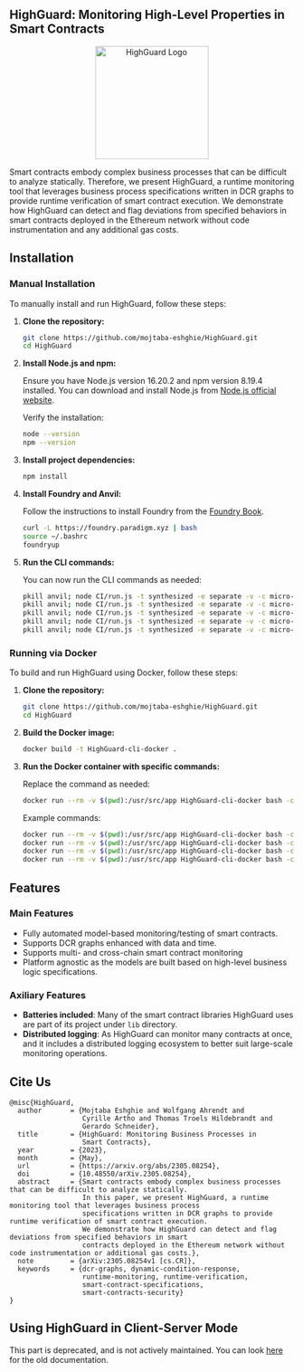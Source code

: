 ## HighGuard: Monitoring High-Level Properties in Smart Contracts

<p align="center">
  <img src="https://github.com/mojtaba-eshghie/Clawk/assets/37236297/4ea40602-3791-478b-b121-28f4cd9555a5" width="200" alt="HighGuard Logo">
</p>

Smart contracts embody complex business processes that can be difficult to analyze statically. Therefore, we present HighGuard, a runtime monitoring tool that leverages business process specifications written in DCR graphs to provide runtime verification of smart contract execution. We demonstrate how HighGuard can detect and flag deviations from specified behaviors in smart contracts deployed in the Ethereum network without code instrumentation and any additional gas costs.

## Installation

### Manual Installation

To manually install and run HighGuard, follow these steps:

1. **Clone the repository:**

   ```sh
   git clone https://github.com/mojtaba-eshghie/HighGuard.git
   cd HighGuard
   ```

2. **Install Node.js and npm:**

   Ensure you have Node.js version 16.20.2 and npm version 8.19.4 installed. You can download and install Node.js from [Node.js official website](https://nodejs.org/).

   Verify the installation:

   ```sh
   node --version
   npm --version
   ```

3. **Install project dependencies:**

   ```sh
   npm install
   ```

4. **Install Foundry and Anvil:**

   Follow the instructions to install Foundry from the [Foundry Book](https://book.getfoundry.sh/getting-started/installation).

   ```sh
   curl -L https://foundry.paradigm.xyz | bash
   source ~/.bashrc
   foundryup
   ```

5. **Run the CLI commands:**

   You can now run the CLI commands as needed:

   ```sh
   pkill anvil; node CI/run.js -t synthesized -e separate -v -c micro-configs/config-synthesized-governance.yml
   pkill anvil; node CI/run.js -t synthesized -e separate -v -c micro-configs/config-synthesized-escrow.yml
   pkill anvil; node CI/run.js -t synthesized -e separate -v -c micro-configs/config-synthesized-multistageauction.yml
   pkill anvil; node CI/run.js -t synthesized -e separate -v -c micro-configs/config-synthesized-prizedistribution.yml
   pkill anvil; node CI/run.js -t synthesized -e separate -v -c micro-configs/config-synthesized-productorder.yml
   ```

### Running via Docker

To build and run HighGuard using Docker, follow these steps:

1. **Clone the repository:**

   ```sh
   git clone https://github.com/mojtaba-eshghie/HighGuard.git
   cd HighGuard
   ```

2. **Build the Docker image:**

   ```sh
   docker build -t HighGuard-cli-docker .
   ```

3. **Run the Docker container with specific commands:**

   Replace the command as needed:

   ```sh
   docker run --rm -v $(pwd):/usr/src/app HighGuard-cli-docker bash -c "pkill anvil; node CI/run.js -t synthesized -e separate -v -c micro-configs/config-synthesized-governance.yml"
   ```

   Example commands:

   ```sh
   docker run --rm -v $(pwd):/usr/src/app HighGuard-cli-docker bash -c "pkill anvil; node CI/run.js -t synthesized -e separate -v -c micro-configs/config-synthesized-escrow.yml"
   docker run --rm -v $(pwd):/usr/src/app HighGuard-cli-docker bash -c "pkill anvil; node CI/run.js -t synthesized -e separate -v -c micro-configs/config-synthesized-multistageauction.yml"
   docker run --rm -v $(pwd):/usr/src/app HighGuard-cli-docker bash -c "pkill anvil; node CI/run.js -t synthesized -e separate -v -c micro-configs/config-synthesized-prizedistribution.yml"
   docker run --rm -v $(pwd):/usr/src/app HighGuard-cli-docker bash -c "pkill anvil; node CI/run.js -t synthesized -e separate -v -c micro-configs/config-synthesized-productorder.yml"
   ```

## Features

### Main Features

- Fully automated model-based monitoring/testing of smart contracts.
- Supports DCR graphs enhanced with data and time.
- Supports multi- and cross-chain smart contract monitoring
- Platform agnostic as the models are built based on high-level business logic specifications.

### Axiliary Features

- **Batteries included**: Many of the smart contract libraries HighGuard uses are part of its project under `lib` directory.
- **Distributed logging**: As HighGuard can monitor many contracts at once, and it includes a distributed logging ecosystem to better suit large-scale monitoring operations.
<!--

## Installation

The ecosystem is tested with:

|          | Server   | Client   |
| -------- | -------- | -------- |
| **Node** | v16.20.2 | v18.17.1 |
| **NPM**  | 8.19.4   | 9.6.7    |

Run the `npm install` in the main repository directory and the following directories:

`server/monitor`

`client` -->

## Cite Us

```
@misc{HighGuard,
  author       = {Mojtaba Eshghie and Wolfgang Ahrendt and
                  Cyrille Artho and Thomas Troels Hildebrandt and
                  Gerardo Schneider},
  title        = {HighGuard: Monitoring Business Processes in
                  Smart Contracts},
  year         = {2023},
  month        = {May},
  url          = {https://arxiv.org/abs/2305.08254},
  doi          = {10.48550/arXiv.2305.08254},
  abstract     = {Smart contracts embody complex business processes that can be difficult to analyze statically.
                  In this paper, we present HighGuard, a runtime monitoring tool that leverages business process
                  specifications written in DCR graphs to provide runtime verification of smart contract execution.
                  We demonstrate how HighGuard can detect and flag deviations from specified behaviors in smart
                  contracts deployed in the Ethereum network without code instrumentation or additional gas costs.},
  note         = {arXiv:2305.08254v1 [cs.CR]},
  keywords     = {dcr-graphs, dynamic-condition-response,
                  runtime-monitoring, runtime-verification,
                  smart-contract-specifications,
                  smart-contracts-security}
}

```

## Using HighGuard in Client-Server Mode

This part is deprecated, and is not actively maintained. You can look [here](https://github.com/mojtaba-eshghie/HighGuard/wiki/Using-HighGuard-in-Client%E2%80%90Server-Mode) for the old documentation.
